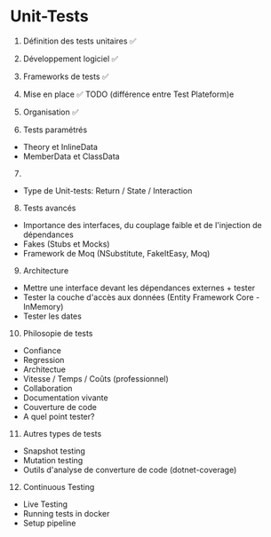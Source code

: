 # Unit-Tests

1. Définition des tests unitaires ✅
2. Développement logiciel ✅
3. Frameworks de tests ✅
4. Mise en place ✅
  TODO (différence entre Test Plateform)e
5. Organisation ✅

6. Tests paramétrés
- Theory et InlineData
- MemberData et ClassData

7.
- Type de Unit-tests: Return / State / Interaction

8. Tests avancés

- Importance des interfaces, du couplage faible et de l'injection de dépendances
- Fakes (Stubs et Mocks)
- Framework de Moq (NSubstitute, FakeItEasy, Moq)

9. Architecture

- Mettre une interface devant les dépendances externes + tester
- Tester la couche d'accès aux données (Entity Framework Core - InMemory)
- Tester les dates

10.  Philosopie de tests

- Confiance
- Regression
- Architectue
- Vitesse / Temps / Coûts (professionnel)
- Collaboration
- Documentation vivante
- Couverture de code
- A quel point tester?

11. Autres types de tests

- Snapshot testing
- Mutation testing
- Outils d'analyse de converture de code (dotnet-coverage)

12. Continuous Testing

- Live Testing
- Running tests in docker
- Setup pipeline
